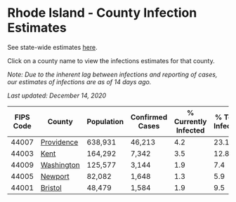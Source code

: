 # Rhode Island - County Infection Estimates

See state-wide estimates [here](/infections/us-ri).

Click on a county name to view the infections estimates for that county.

*Note: Due to the inherent lag between infections and reporting of cases, our estimates of infections are as of 14 days ago.*

*Last updated: December 14, 2020*

|   FIPS Code |                   County |   Population |   Confirmed Cases |   % Currently Infected |   % Total Infected |
|-------------|--------------------------|--------------|-------------------|------------------------|--------------------|
|       44007 | [Providence](providence) |      638,931 |            46,213 |                    4.2 |               23.1 |
|       44003 |             [Kent](kent) |      164,292 |             7,342 |                    3.5 |               12.8 |
|       44009 | [Washington](washington) |      125,577 |             3,144 |                    1.9 |                7.4 |
|       44005 |       [Newport](newport) |       82,082 |             1,648 |                    1.3 |                5.9 |
|       44001 |       [Bristol](bristol) |       48,479 |             1,584 |                    1.9 |                9.5 |